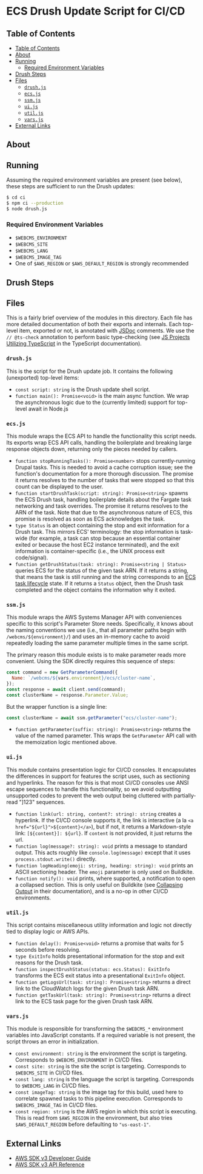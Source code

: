 # ECS Drush Update Script for CI/CD

## Table of Contents

- [Table of Contents](#table-of-contents)
- [About](#about)
- [Running](#running)
  - [Required Environment Variables](#required-environment-variables)
- [Drush Steps](#drush-steps)
- [Files](#files)
  - [`drush.js`](#drushjs)
  - [`ecs.js`](#ecsjs)
  - [`ssm.js`](#ssmjs)
  - [`ui.js`](#uijs)
  - [`util.js`](#utiljs)
  - [`vars.js`](#varsjs)
- [External Links](#external-links)

## About

## Running

Assuming the required environment variables are present (see below), these steps are sufficient to run the Drush updates:

```sh
$ cd ci
$ npm ci --production
$ node drush.js
```

### Required Environment Variables

- `$WEBCMS_ENVIRONMENT`
- `$WEBCMS_SITE`
- `$WEBCMS_LANG`
- `$WEBCMS_IMAGE_TAG`
- One of `$AWS_REGION` or `$AWS_DEFAULT_REGION` is strongly recommended

## Drush Steps

## Files

This is a fairly brief overview of the modules in this directory. Each file has more detailed documentation of both their exports and internals. Each top-level item, exported or not, is annotated with [JSDoc](https://jsdoc.app/) comments. We use the `// @ts-check` annotation to perform basic type-checking (see [JS Projects Utilizing TypeScript](https://www.typescriptlang.org/docs/handbook/intro-to-js-ts.html) in the TypeScript documentation).

### `drush.js`

This is the script for the Drush update job. It contains the following (unexported) top-level items:

- `const script: string` is the Drush update shell script.
- `function main(): Promise<void>` is the main async function. We wrap the asynchronous logic due to the (currently limited) support for top-level await in Node.js

### `ecs.js`

This module wraps the ECS API to handle the functionality this script needs. Its exports wrap ECS API calls, handling the boilerplate and breaking large response objects down, returning only the pieces needed by callers.

- `function stopRunningTasks(): Promise<number>` stops currently-running Drupal tasks. This is needed to avoid a cache corruption issue; see the function's documentation for a more thorough discussion. The promise it returns resolves to the number of tasks that were stopped so that this count can be displayed to the user.
- `function startDrushTask(script: string): Promise<string>` spawns the ECS Drush task, handling boilerplate details about the Fargate task networking and task overrides. The promise it returns resolves to the ARN of the task. Note that due to the asynchronous nature of ECS, this promise is resolved as soon as ECS acknowledges the task.
- `type Status` is an object containing the stop and exit information for a Drush task. This mirrors ECS' terminology: the stop information is task-wide (for example, a task can stop because an essential container exited or because the host EC2 instance terminated), and the exit information is container-specific (i.e., the UNIX process exit code/signal).
- `function getDrushStatus(task: string): Promise<string | Status>` queries ECS for the status of the given task ARN. If it returns a string, that means the task is still running and the string corresponds to an [ECS task lifecycle](https://docs.aws.amazon.com/AmazonECS/latest/developerguide/task-lifecycle.html) state. If it returns a `Status` object, then the Drush task completed and the object contains the information why it exited.

### `ssm.js`

This module wraps the AWS Systems Manager API with conveniences specific to this script's Parameter Store needs. Specifically, it knows about the naming conventions we use (i.e., that all parameter paths begin with `/webcms/${environment}/`) and uses an in-memory cache to avoid repeatedly loading the same parameter multiple times in the same script.

The primary reason this module exists is to make parameter reads more convenient. Using the SDK directly requires this sequence of steps:

```js
const command = new GetParameterCommand({
  Name: `/webcms/${vars.environment}/ecs/cluster-name`,
});
const response = await client.send(command);
const clusterName = response.Parameter.Value;
```

But the wrapper function is a single line:

```js
const clusterName = await ssm.getParameter("ecs/cluster-name");
```

- `function getParameter(suffix: string): Promise<string>` returns the value of the named parameter. This wraps the `GetParameter` API call with the memoization logic mentioned above.

### `ui.js`

This module contains presentation logic for CI/CD consoles. It encapsulates the differences in support for features the script uses, such as sectioning and hyperlinks. The reason for this is that most CI/CD consoles use ANSI escape sequences to handle this functionality, so we avoid outputting unsupported codes to prevent the web output being cluttered with partially-read "]123" sequences.

- `function link(url: string, content?: string): string` creates a hyperlink. If the CI/CD console supports it, the link is interactive (a la `<a href="${url}">${content}</a>`), but if not, it returns a Markdown-style link: `[${content}]: ${url}`. If `content` is not provided, it just returns the url.
- `function log(message?: string): void` prints a message to standard output. This acts roughly like `console.log(message)` except that it uses `process.stdout.write()` directly.
- `function logHeading(emoji: string, heading: string): void` prints an ASCII sectioning header. The `emoji` parameter is only used on Buildkite.
- `function notify(): void` prints, where supported, a notification to open a collapsed section. This is only useful on Buildkite (see [Collapsing Output](https://buildkite.com/docs/pipelines/managing-log-output#collapsing-output) in their documentation), and is a no-op in other CI/CD environments.

### `util.js`

This script contains miscellaneous utility information and logic not directly tied to display logic or AWS APIs.

- `function delay(): Promise<void>` returns a promise that waits for 5 seconds before resolving.
- `type ExitInfo` holds presentational information for the stop and exit reasons for the Drush task.
- `function inspectDrushStatus(status: ecs.Status): ExitInfo` transforms the ECS exit status into a presentational `ExitInfo` object.
- `function getLogsUrl(task: string): Promise<string>` returns a direct link to the CloudWatch logs for the given Drush task ARN.
- `function getTaskUrl(task: string): Promise<string>` returns a direct link to the ECS task page for the given Drush task ARN.

### `vars.js`

This module is responsible for transforming the `$WEBCMS_*` environment variables into JavaScript constants. If a required variable is not present, the script throws an error in initialization.

- `const environment: string` is the environment the script is targeting. Corresponds to `$WEBCMS_ENVIRONMENT` in CI/CD files.
- `const site: string` is the site the script is targeting. Corresponds to `$WEBCMS_SITE` in CI/CD files.
- `const lang: string` is the language the script is targeting. Corresponds to `$WEBCMS_LANG` in CI/CD files.
- `const imageTag: string` is the image tag for this build, used here to correlate spawned tasks to this pipeline execution. Corresponds to `$WEBCMS_IMAGE_TAG` in CI/CD files.
- `const region: string` is the AWS region in which this script is executing. This is read from `$AWS_REGION` in the environment, but also tries `$AWS_DEFAULT_REGION` before defaulting to `"us-east-1"`.

## External Links

- [AWS SDK v3 Developer Guide](https://docs.aws.amazon.com/sdk-for-javascript/v3/developer-guide/welcome.html)
- [AWS SDK v3 API Reference](https://docs.aws.amazon.com/AWSJavaScriptSDK/v3/latest/)
